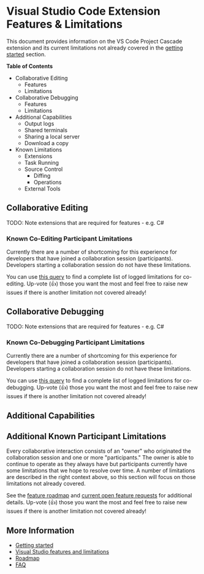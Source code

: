 # Visual Studio Code Extension Features & Limitations

This document provides information on the VS Code Project Cascade extension and its current limitations not already covered in the [getting started](getting-started.md) section.

**Table of Contents**
- Collaborative Editing
    - Features
    - Limitations
- Collaborative Debugging
    - Features
    - Limitations
- Additional Capabilities
    - Output logs
    - Shared terminals
    - Sharing a local server
    - Download a copy
- Known Limitations
    - Extensions
    - Task Running
    - Source Control
        - Diffing
        - Operations
    - External Tools

## Collaborative Editing

TODO: Note extensions that are required for features - e.g. C#

### Known Co-Editing Participant Limitations
Currently there are a number of shortcoming for this experience for developers that have joined a collaboration session (participants). Developers starting a collaboration session do not have these limitations.

You can use [this query](https://github.com/Microsoft/project-cascade/issues?utf8=%E2%9C%93&q=is%3Aissue%20is%3Aopen%20label%3Afeature-request%20label%3A%22area%3A%20co-edit%22%20sort%3Areactions-%2B1%20) to find a complete list of logged limitations for co-editing. Up-vote (👍) those you want the most and feel free to raise new issues if there is another limitation not covered already!

## Collaborative Debugging

TODO: Note extensions that are required for features - e.g. C#

### Known Co-Debugging Participant Limitations
Currently there are a number of shortcoming for this experience for developers that have joined a collaboration session (participants). Developers starting a collaboration session do not have these limitations.

You can use [this query](https://github.com/Microsoft/project-cascade/issues?utf8=%E2%9C%93&q=is%3Aissue%20is%3Aopen%20label%3Afeature-request%20label%3A%22area%3A%20co-debug%22%20sort%3Areactions-%2B1%20) to find a complete list of logged limitations for co-debugging. Up-vote (👍) those you want the most and feel free to raise new issues if there is another limitation not covered already!

## Additional Capabilities

## Additional Known Participant Limitations

Every collaborative interaction consists of an "owner" who originated the collaboration session and one or more "participants." The owner is able to continue to operate as they always have but participants currently have some limitations that we hope to resolve over time.  A number of limitations are described in the right context above, so this section will focus on those limitations not already covered. 

See the [feature roadmap](roadmap.md) and [current open feature requests](https://github.com/Microsoft/project-cascade/issues?utf8=%E2%9C%93&q=is%3Aopen%20is%3Aissue%20label%3Afeature-request%20sort%3Areactions-%2B1%20) for additional details. Up-vote (👍) those you want the most and feel free to raise new issues if there is another limitation not covered already!

## More Information

- [Getting started](getting-started.md)
- [Visual Studio features and limitations](collab-vs.md)
- [Roadmap](roadmap.md)
- [FAQ](faq.md)